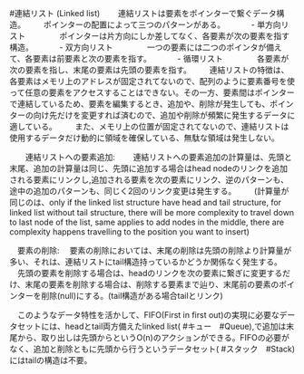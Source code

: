 #連結リスト (Linked list)
　　連結リストは要素をポインターで繋ぐデータ構造。
　　ポインターの配置によって三つのパターンがある。
　　　- 単方向リスト
　　　　ポインターは片方向にしか差してなく、各要素が次の要素を指す構造。
　　　- 双方向リスト
　　　　一つの要素には二つのポインタが備えて、各要素は前要素と次の要素を指す。
　　　- 循環リスト
　　　　各要素が次の要素を指し、末尾の要素は先頭の要素を指す。
　　連結リストの特徴は、各要素はメモリ上のアドレスが固定されてないので、配列のように要素番号を使って任意の要素をアクセスすることはできない。その一方、要素間はポインターで連結しているため、要素を編集するとき、追加や、削除が発生しても、ポインターの向け先だけを変更すれば済むので、追加や削除が頻繁に発生するデータに適している。
　　また、メモリ上の位置が固定されてないので、連結リストは使用するデータだけ動的に領域を確保している、無駄な領域は発生しない。

　　連結リストへの要素追加:
　　連結リストへの要素追加の計算量は、先頭と末尾、追加の計算量は同じ、先頭に追加する場合はhead nodeのリンクを追加される要素にリンクし,追加される要素を次の要素にリンク、逆のパターンも、途中の追加のパターンも、同じく2回のリンク変更は発生する。
　　(計算量が同じのは、only if the linked list structure have head and tail structure, for linked list without tail structure, there will be more complexity to travel down to last node of the list, same applies to add nodes in the middle, there are complexity happens travelling to the position you want to insert)

　要素の削除:
　要素の削除においては、末尾の削除は先頭の削除より計算量が多い、それは、連結リストにtail構造持っているかどうか関係なく発生する。
　先頭の要素を削除する場合は、headのリンクを次の要素に繋ぎに変更するだけ、末尾の要素を削除する場合は、削除する要素まで辿り、末尾前の要素のポインターを削除(null)にする。(tail構造がある場合tailとリンク)

　このようなデータ特性を活かして、FIFO(First in first out)の実現に必要なデータセットには、headとtail両方備えたlinked list( #キュー　#Queue),で追加は末尾から、取り出しは先頭からというO(n)のアクションができる。FIFOの必要がなく、追加と削除ともに先頭から行うというデータセット( #スタック　#Stack)にはtailの構造は不要。
